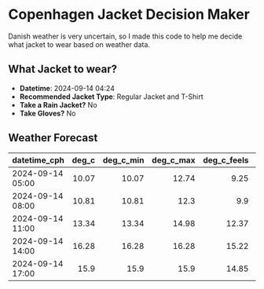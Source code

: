 
# Copenhagen Jacket Decision Maker

Danish weather is very uncertain, so I made this code to help me decide what jacket to wear based on weather data.

## What Jacket to wear?

- **Datetime**: 2024-09-14 04:24
- **Recommended Jacket Type**: Regular Jacket and T-Shirt
- **Take a Rain Jacket?** No
- **Take Gloves?** No

## Weather Forecast
| datetime_cph     |   deg_c |   deg_c_min |   deg_c_max |   deg_c_feels | weather   | wind   | rain   |
|:-----------------|--------:|------------:|------------:|--------------:|:----------|:-------|:-------|
| 2024-09-14 05:00 |   10.07 |       10.07 |       12.74 |          9.25 | Clouds    | Medium | None   |
| 2024-09-14 08:00 |   10.81 |       10.81 |       12.3  |          9.9  | Clouds    | Medium | None   |
| 2024-09-14 11:00 |   13.34 |       13.34 |       14.98 |         12.37 | Clouds    | Medium | None   |
| 2024-09-14 14:00 |   16.28 |       16.28 |       16.28 |         15.22 | Clear     | Medium | None   |
| 2024-09-14 17:00 |   15.9  |       15.9  |       15.9  |         14.85 | Clear     | Medium | None   |
        